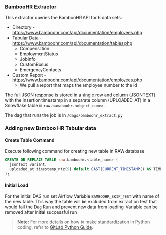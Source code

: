 ### BambooHR Extractor

This extractor queries the BambooHR API for 6 data sets:

* Directory - https://www.bamboohr.com/api/documentation/employees.php 
* Tabular Data - https://www.bamboohr.com/api/documentation/tables.php
    * Compensation
    * EmploymentStatus
    * JobInfo
    * CustomBonus
    * EmergencyContacts
* Custom Report - https://www.bamboohr.com/api/documentation/employees.php
    * We pull a report that maps the employee number to the id

The full JSON response is stored in a single row and column (JSONTEXT) with the insertion timestamp in a separate column (UPLOADED_AT) in a Snowflake table in `raw.bamaboohr.<object_name>`.

The dag that runs the job is in `/dags/bamboohr_extract.py`

### Adding new Bamboo HR Tabular data

#### Create Table Command
Execute following command for creating new table in RAW database
```sql
CREATE OR REPLACE TABLE raw.bamboohr.<table_name> (
  jsontext variant,
  uploaded_at timestamp_ntz(9) default CAST(CURRENT_TIMESTAMP() AS TIMESTAMP_NTZ(9))
);
```

#### Initial Load
For the initial DAG run set Airflow Variable `BAMBOOHR_SKIP_TEST` with name of the new table. 
This way the table will be excluded from extraction test that would fail the Dag Run and prevent new data from loading.
Variable can be removed after initial successful run


> **Note:** For more details on how to make standardization in Python coding, refer to [GitLab Python Guide](https://about.gitlab.com/handbook/business-technology/data-team/platform/python-guide/).